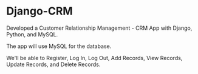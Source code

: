 # Django-CRM
Developed a Customer Relationship Management - CRM App with Django, Python, and MySQL.

The app will use MySQL for the database.

We'll be able to Register, Log In, Log Out, Add Records, View Records, Update Records, and Delete Records. 

